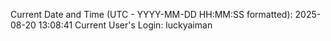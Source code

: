 Current Date and Time (UTC - YYYY-MM-DD HH:MM:SS formatted): 2025-08-20 13:08:41
Current User's Login: luckyaiman

